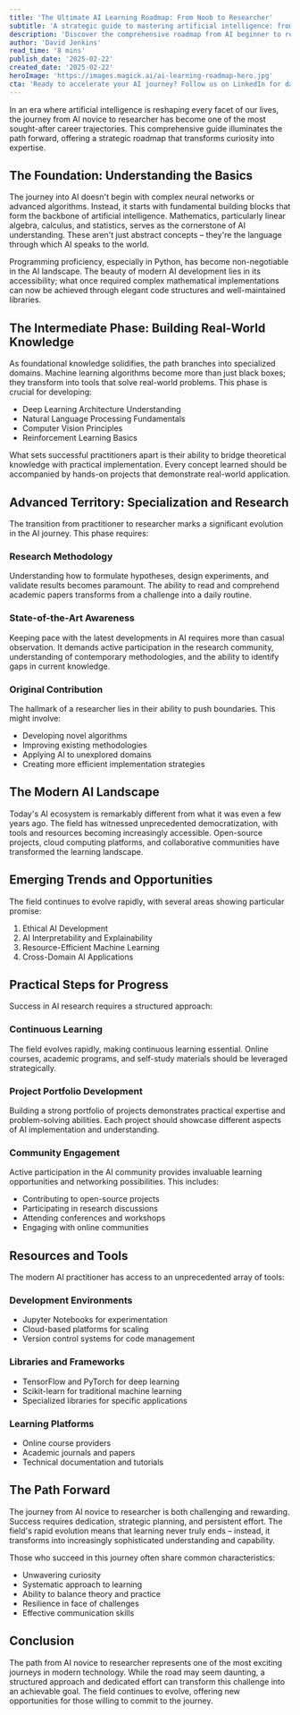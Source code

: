 ```yaml
---
title: 'The Ultimate AI Learning Roadmap: From Noob to Researcher'
subtitle: 'A strategic guide to mastering artificial intelligence: from basics to cutting-edge research'
description: 'Discover the comprehensive roadmap from AI beginner to researcher, covering essential foundations in mathematics and programming, advancing through specialized domains, and reaching expertise in cutting-edge AI research. Learn about key milestones, required skills, and practical steps for success in the rapidly evolving field of artificial intelligence.'
author: 'David Jenkins'
read_time: '8 mins'
publish_date: '2025-02-22'
created_date: '2025-02-22'
heroImage: 'https://images.magick.ai/ai-learning-roadmap-hero.jpg'
cta: 'Ready to accelerate your AI journey? Follow us on LinkedIn for daily insights, cutting-edge research updates, and exclusive learning resources that will help you navigate the path from AI novice to expert researcher.'
---
```


In an era where artificial intelligence is reshaping every facet of our lives, the journey from AI novice to researcher has become one of the most sought-after career trajectories. This comprehensive guide illuminates the path forward, offering a strategic roadmap that transforms curiosity into expertise.

## The Foundation: Understanding the Basics

The journey into AI doesn't begin with complex neural networks or advanced algorithms. Instead, it starts with fundamental building blocks that form the backbone of artificial intelligence. Mathematics, particularly linear algebra, calculus, and statistics, serves as the cornerstone of AI understanding. These aren't just abstract concepts – they're the language through which AI speaks to the world.

Programming proficiency, especially in Python, has become non-negotiable in the AI landscape. The beauty of modern AI development lies in its accessibility; what once required complex mathematical implementations can now be achieved through elegant code structures and well-maintained libraries.

## The Intermediate Phase: Building Real-World Knowledge

As foundational knowledge solidifies, the path branches into specialized domains. Machine learning algorithms become more than just black boxes; they transform into tools that solve real-world problems. This phase is crucial for developing:

- Deep Learning Architecture Understanding
- Natural Language Processing Fundamentals
- Computer Vision Principles
- Reinforcement Learning Basics

What sets successful practitioners apart is their ability to bridge theoretical knowledge with practical implementation. Every concept learned should be accompanied by hands-on projects that demonstrate real-world application.

## Advanced Territory: Specialization and Research

The transition from practitioner to researcher marks a significant evolution in the AI journey. This phase requires:

### Research Methodology
Understanding how to formulate hypotheses, design experiments, and validate results becomes paramount. The ability to read and comprehend academic papers transforms from a challenge into a daily routine.

### State-of-the-Art Awareness
Keeping pace with the latest developments in AI requires more than casual observation. It demands active participation in the research community, understanding of contemporary methodologies, and the ability to identify gaps in current knowledge.

### Original Contribution
The hallmark of a researcher lies in their ability to push boundaries. This might involve:

- Developing novel algorithms
- Improving existing methodologies
- Applying AI to unexplored domains
- Creating more efficient implementation strategies

## The Modern AI Landscape

Today's AI ecosystem is remarkably different from what it was even a few years ago. The field has witnessed unprecedented democratization, with tools and resources becoming increasingly accessible. Open-source projects, cloud computing platforms, and collaborative communities have transformed the learning landscape.

## Emerging Trends and Opportunities

The field continues to evolve rapidly, with several areas showing particular promise:

1. Ethical AI Development
2. AI Interpretability and Explainability
3. Resource-Efficient Machine Learning
4. Cross-Domain AI Applications

## Practical Steps for Progress

Success in AI research requires a structured approach:

### Continuous Learning
The field evolves rapidly, making continuous learning essential. Online courses, academic programs, and self-study materials should be leveraged strategically.

### Project Portfolio Development
Building a strong portfolio of projects demonstrates practical expertise and problem-solving abilities. Each project should showcase different aspects of AI implementation and understanding.

### Community Engagement
Active participation in the AI community provides invaluable learning opportunities and networking possibilities. This includes:

- Contributing to open-source projects
- Participating in research discussions
- Attending conferences and workshops
- Engaging with online communities

## Resources and Tools

The modern AI practitioner has access to an unprecedented array of tools:

### Development Environments
- Jupyter Notebooks for experimentation
- Cloud-based platforms for scaling
- Version control systems for code management

### Libraries and Frameworks
- TensorFlow and PyTorch for deep learning
- Scikit-learn for traditional machine learning
- Specialized libraries for specific applications

### Learning Platforms
- Online course providers
- Academic journals and papers
- Technical documentation and tutorials

## The Path Forward

The journey from AI novice to researcher is both challenging and rewarding. Success requires dedication, strategic planning, and persistent effort. The field's rapid evolution means that learning never truly ends – instead, it transforms into increasingly sophisticated understanding and capability.

Those who succeed in this journey often share common characteristics:

- Unwavering curiosity
- Systematic approach to learning
- Ability to balance theory and practice
- Resilience in face of challenges
- Effective communication skills

## Conclusion

The path from AI novice to researcher represents one of the most exciting journeys in modern technology. While the road may seem daunting, a structured approach and dedicated effort can transform this challenge into an achievable goal. The field continues to evolve, offering new opportunities for those willing to commit to the journey.